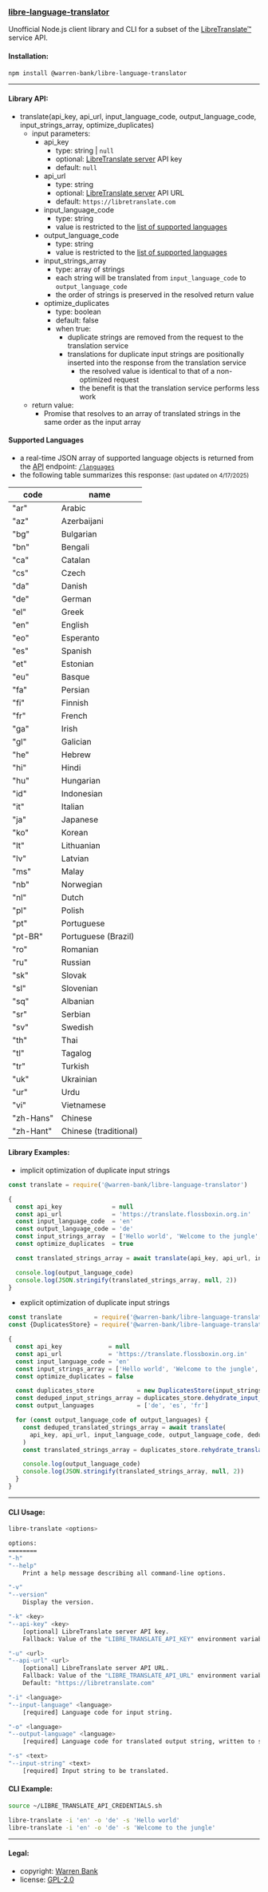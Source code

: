 ### [libre-language-translator](https://github.com/warren-bank/node-libre-language-translator)

Unofficial Node.js client library and CLI for a subset of the [LibreTranslate&trade;](https://github.com/LibreTranslate/LibreTranslate) service API.

#### Installation:

```bash
npm install @warren-bank/libre-language-translator
```

- - - - -

#### Library API:

* translate(api_key, api_url, input_language_code, output_language_code, input_strings_array, optimize_duplicates)
  - input parameters:
    * api_key
      - type: string | `null`
      - optional: [LibreTranslate server](https://github.com/LibreTranslate/LibreTranslate#mirrors) API key
      - default: `null`
    * api_url
      - type: string
      - optional: [LibreTranslate server](https://github.com/LibreTranslate/LibreTranslate#mirrors) API URL
      - default: `https://libretranslate.com`
    * input_language_code
      - type: string
      - value is restricted to the [list of supported languages](#supported-languages)
    * output_language_code
      - type: string
      - value is restricted to the [list of supported languages](#supported-languages)
    * input_strings_array
      - type: array of strings
      - each string will be translated from `input_language_code` to `output_language_code`
      - the order of strings is preserved in the resolved return value
    * optimize_duplicates
      - type: boolean
      - default: false
      - when true:
        * duplicate strings are removed from the request to the translation service
        * translations for duplicate input strings are positionally inserted into the response from the translation service
          - the resolved value is identical to that of a non-optimized request
          - the benefit is that the translation service performs less work
  - return value:
    * Promise that resolves to an array of translated strings in the same order as the input array

#### Supported Languages

* a real-time JSON array of supported language objects is returned from the [API](https://libretranslate.com/docs) endpoint: [`/languages`](https://libretranslate.com/languages)
* the following table summarizes this response: <small>(last updated on 4/17/2025)</small>

| code      | name                  |
|-----------|-----------------------|
| "ar"      | Arabic                |
| "az"      | Azerbaijani           |
| "bg"      | Bulgarian             |
| "bn"      | Bengali               |
| "ca"      | Catalan               |
| "cs"      | Czech                 |
| "da"      | Danish                |
| "de"      | German                |
| "el"      | Greek                 |
| "en"      | English               |
| "eo"      | Esperanto             |
| "es"      | Spanish               |
| "et"      | Estonian              |
| "eu"      | Basque                |
| "fa"      | Persian               |
| "fi"      | Finnish               |
| "fr"      | French                |
| "ga"      | Irish                 |
| "gl"      | Galician              |
| "he"      | Hebrew                |
| "hi"      | Hindi                 |
| "hu"      | Hungarian             |
| "id"      | Indonesian            |
| "it"      | Italian               |
| "ja"      | Japanese              |
| "ko"      | Korean                |
| "lt"      | Lithuanian            |
| "lv"      | Latvian               |
| "ms"      | Malay                 |
| "nb"      | Norwegian             |
| "nl"      | Dutch                 |
| "pl"      | Polish                |
| "pt"      | Portuguese            |
| "pt-BR"   | Portuguese (Brazil)   |
| "ro"      | Romanian              |
| "ru"      | Russian               |
| "sk"      | Slovak                |
| "sl"      | Slovenian             |
| "sq"      | Albanian              |
| "sr"      | Serbian               |
| "sv"      | Swedish               |
| "th"      | Thai                  |
| "tl"      | Tagalog               |
| "tr"      | Turkish               |
| "uk"      | Ukrainian             |
| "ur"      | Urdu                  |
| "vi"      | Vietnamese            |
| "zh-Hans" | Chinese               |
| "zh-Hant" | Chinese (traditional) |

#### Library Examples:

* implicit optimization of duplicate input strings

```javascript
const translate = require('@warren-bank/libre-language-translator')

{
  const api_key              = null
  const api_url              = 'https://translate.flossboxin.org.in'
  const input_language_code  = 'en'
  const output_language_code = 'de'
  const input_strings_array  = ['Hello world', 'Welcome to the jungle', 'Hello world', 'Welcome to the jungle']
  const optimize_duplicates  = true

  const translated_strings_array = await translate(api_key, api_url, input_language_code, output_language_code, input_strings_array, optimize_duplicates)

  console.log(output_language_code)
  console.log(JSON.stringify(translated_strings_array, null, 2))
}
```

* explicit optimization of duplicate input strings

```javascript
const translate         = require('@warren-bank/libre-language-translator')
const {DuplicatesStore} = require('@warren-bank/libre-language-translator/lib/optimize-duplicates')

{
  const api_key             = null
  const api_url             = 'https://translate.flossboxin.org.in'
  const input_language_code = 'en'
  const input_strings_array = ['Hello world', 'Welcome to the jungle', 'Hello world', 'Welcome to the jungle']
  const optimize_duplicates = false

  const duplicates_store            = new DuplicatesStore(input_strings_array)
  const deduped_input_strings_array = duplicates_store.dehydrate_input_strings_array()
  const output_languages            = ['de', 'es', 'fr']

  for (const output_language_code of output_languages) {
    const deduped_translated_strings_array = await translate(
      api_key, api_url, input_language_code, output_language_code, deduped_input_strings_array, optimize_duplicates
    )
    const translated_strings_array = duplicates_store.rehydrate_translated_strings_array(deduped_translated_strings_array)

    console.log(output_language_code)
    console.log(JSON.stringify(translated_strings_array, null, 2))
  }
}
```

- - - - -

#### CLI Usage:

```bash
libre-translate <options>

options:
========
"-h"
"--help"
    Print a help message describing all command-line options.

"-v"
"--version"
    Display the version.

"-k" <key>
"--api-key" <key>
    [optional] LibreTranslate server API key.
    Fallback: Value of the "LIBRE_TRANSLATE_API_KEY" environment variable, if one exists.

"-u" <url>
"--api-url" <url>
    [optional] LibreTranslate server API URL.
    Fallback: Value of the "LIBRE_TRANSLATE_API_URL" environment variable, if one exists.
    Default: "https://libretranslate.com"

"-i" <language>
"--input-language" <language>
    [required] Language code for input string.

"-o" <language>
"--output-language" <language>
    [required] Language code for translated output string, written to stdout.

"-s" <text>
"--input-string" <text>
    [required] Input string to be translated.
```

#### CLI Example:

```bash
source ~/LIBRE_TRANSLATE_API_CREDENTIALS.sh

libre-translate -i 'en' -o 'de' -s 'Hello world'
libre-translate -i 'en' -o 'de' -s 'Welcome to the jungle'
```

- - - - -

#### Legal:

* copyright: [Warren Bank](https://github.com/warren-bank)
* license: [GPL-2.0](https://www.gnu.org/licenses/old-licenses/gpl-2.0.txt)
